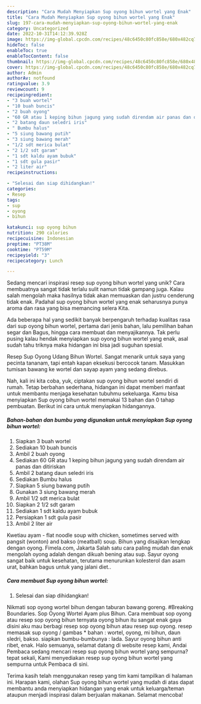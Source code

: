 ```yaml
---
description: "Cara Mudah Menyiapkan Sup oyong bihun wortel yang Enak"
title: "Cara Mudah Menyiapkan Sup oyong bihun wortel yang Enak"
slug: 197-cara-mudah-menyiapkan-sup-oyong-bihun-wortel-yang-enak
category: Uncategorized
date: 2022-10-31T14:12:39.928Z
image: https://img-global.cpcdn.com/recipes/48c6450c80fc858e/680x482cq70/sup-oyong-bihun-wortel-foto-resep-utama.jpg
hideToc: false
enableToc: true
enableTocContent: false
thumbnail: https://img-global.cpcdn.com/recipes/48c6450c80fc858e/680x482cq70/sup-oyong-bihun-wortel-foto-resep-utama.jpg
cover: https://img-global.cpcdn.com/recipes/48c6450c80fc858e/680x482cq70/sup-oyong-bihun-wortel-foto-resep-utama.jpg
author: Admin
authorAv: notfound
ratingvalue: 3.9
reviewcount: 9
recipeingredient:
- "3 buah wortel"
- "10 buah buncis"
- "2 buah oyong"
- "60 GR atau 1 keping bihun jagung yang sudah direndam air panas dan ditiriskan"
- "2 batang daun seledri iris"
- " Bumbu halus"
- "5 siung bawang putih"
- "3 siung bawang merah"
- "1/2 sdt merica bulat"
- "2 1/2 sdt garam"
- "1 sdt kaldu ayam bubuk"
- "1 sdt gula pasir"
- "2 liter air"
recipeinstructions:

- "Selesai dan siap dihidangkan!"
categories:
- Resep
tags:
- sup
- oyong
- bihun

katakunci: sup oyong bihun 
nutrition: 290 calories
recipecuisine: Indonesian
preptime: "PT38M"
cooktime: "PT59M"
recipeyield: "3"
recipecategory: Lunch

---
```





Sedang mencari inspirasi resep sup oyong bihun wortel yang unik? Cara membuatnya sangat tidak terlalu sulit namun tidak gampang juga. Kalau salah mengolah maka hasilnya tidak akan memuaskan dan justru cenderung tidak enak. Padahal sup oyong bihun wortel yang enak seharusnya punya aroma dan rasa yang bisa memancing selera Kita.





Ada beberapa hal yang sedikit banyak berpengaruh terhadap kualitas rasa dari sup oyong bihun wortel, pertama dari jenis bahan, lalu pemilihan bahan segar dan Bagus, hingga cara membuat dan menyajikannya. Tak perlu pusing kalau hendak menyiapkan sup oyong bihun wortel yang enak,      asal sudah tahu triknya maka hidangan ini bisa jadi suguhan spesial.














Resep Sup Oyong Udang Bihun Wortel. Sangat menarik untuk saya yang pecinta tananam, tapi entah kapan eksekusi bercocok tanam. Masukkan tumisan bawang ke wortel dan sayap ayam yang sedang direbus.






Nah, kali ini kita coba, yuk, ciptakan sup oyong bihun wortel sendiri di rumah. Tetap berbahan sederhana, hidangan ini dapat memberi manfaat untuk membantu menjaga kesehatan tubuhmu sekeluarga. Kamu bisa menyiapkan Sup oyong bihun wortel memakai 13 bahan dan 0 tahap pembuatan. Berikut ini cara untuk menyiapkan hidangannya.

<!--inarticleads1-->

##### Bahan-bahan dan bumbu yang digunakan untuk menyiapkan Sup oyong bihun wortel:

1. Siapkan 3 buah wortel
1. Sediakan 10 buah buncis
1. Ambil 2 buah oyong
1. Sediakan 60 GR atau 1 keping bihun jagung yang sudah direndam air panas dan ditiriskan
1. Ambil 2 batang daun seledri iris
1. Sediakan  Bumbu halus
1. Siapkan 5 siung bawang putih
1. Gunakan 3 siung bawang merah
1. Ambil 1/2 sdt merica bulat
1. Siapkan 2 1/2 sdt garam
1. Sediakan 1 sdt kaldu ayam bubuk
1. Persiapkan 1 sdt gula pasir
1. Ambil 2 liter air


Kwetiau ayam - flat noodle soup with chicken, sometimes served with pangsit (wonton) and bakso (meatball) soup. Bihun yang disajikan lengkap dengan oyong. Fimela.com, Jakarta Salah satu cara paling mudah dan enak mengolah oyong adalah dengan dikuah bening atau sup. Sayur oyong sangat baik untuk kesehatan, terutama menurunkan kolesterol dan asam urat, bahkan bagus untuk yang jalani diet.. 

<!--inarticleads2-->

##### Cara membuat Sup oyong bihun wortel:


1. Selesai dan siap dihidangkan!

Nikmati sop oyong wortel bihun dengan taburan bawang goreng. #Breaking Boundaries. Sop Oyong Wortel Ayam plus Bihun. Cara membuat sop oyong atau resep sop oyong bihun ternyata oyong bihun itu sangat enak gaya disini aku mau berbagi resep sop oyong bihun atau resep sup oyong. resep memasak sup oyong / gambas * bahan : wortel, oyong, mi bihun, daun sledri, bakso. siapkan bumbu-bumbunya : lada. Sayur oyong bihun anti ribet, enak. Halo semuanya, selamat datang di website resep kami, Andai Pembaca sedang mencari resep sup oyong bihun wortel yang sempurna? tepat sekali, Kami menyediakan resep sup oyong bihun wortel yang sempurna untuk Pembaca di sini. 

Terima kasih telah menggunakan resep yang tim kami tampilkan di halaman ini. Harapan kami, olahan Sup oyong bihun wortel yang mudah di atas dapat membantu anda menyiapkan hidangan yang enak untuk keluarga/teman ataupun menjadi inspirasi dalam berjualan makanan. Selamat mencoba!
